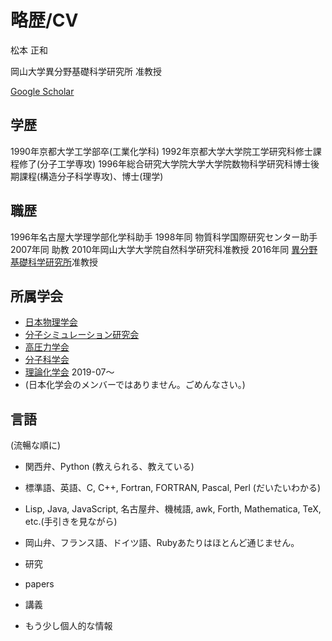 # 略歴/CV

松本 正和

岡山大学異分野基礎科学研究所 准教授

[Google Scholar](https://scholar.google.com/citations?user=NBbReDMAAAAJ)

## 学歴 


1990年京都大学工学部卒(工業化学科)
1992年京都大学大学院工学研究科修士課程修了(分子工学専攻)
1996年総合研究大学院大学大学院数物科学研究科博士後期課程(構造分子科学専攻)、博士(理学)

## 職歴


1996年名古屋大学理学部化学科助手
1998年同 物質科学国際研究センター助手
2007年同 助教
2010年岡山大学大学院自然科学研究科准教授
2016年同 [異分野基礎科学研究所](http://www.riis.okayama-u.ac.jp)准教授

## 所属学会


* [日本物理学会](http://www.jps.or.jp)
* [分子シミュレーション研究会](http://mol-sim.jp)
* [高圧力学会](http://www.highpressure.jp)
* [分子科学会](http://molsci.jp)
* [理論化学会](http://rkk-web.jp) 2019-07〜
* (日本化学会のメンバーではありません。ごめんなさい。)

## 言語

(流暢な順に)


* 関西弁、Python (教えられる、教えている)
* 標準語、英語、C, C++, Fortran, FORTRAN, Pascal, Perl (だいたいわかる)
* Lisp, Java, JavaScript, 名古屋弁、機械語, awk, Forth, Mathematica, TeX, etc.(手引きを見ながら)
* 岡山弁、フランス語、ドイツ語、Rubyあたりはほとんど通じません。




* 研究
* papers
* 講義




* もう少し個人的な情報







